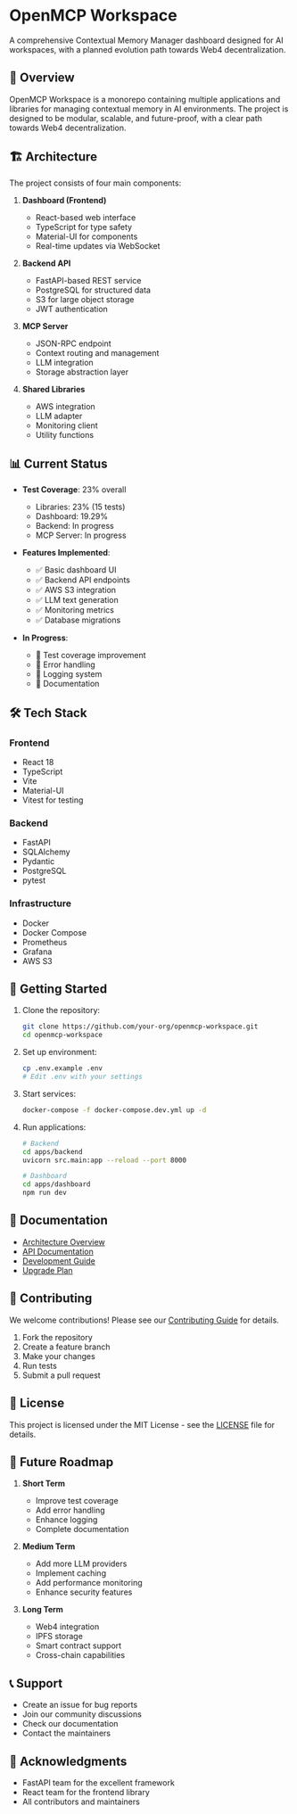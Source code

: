 # OpenMCP Workspace

A comprehensive Contextual Memory Manager dashboard designed for AI workspaces, with a planned evolution path towards Web4 decentralization.

## 🚀 Overview

OpenMCP Workspace is a monorepo containing multiple applications and libraries for managing contextual memory in AI environments. The project is designed to be modular, scalable, and future-proof, with a clear path towards Web4 decentralization.

## 🏗️ Architecture

The project consists of four main components:

1. **Dashboard (Frontend)**
   - React-based web interface
   - TypeScript for type safety
   - Material-UI for components
   - Real-time updates via WebSocket

2. **Backend API**
   - FastAPI-based REST service
   - PostgreSQL for structured data
   - S3 for large object storage
   - JWT authentication

3. **MCP Server**
   - JSON-RPC endpoint
   - Context routing and management
   - LLM integration
   - Storage abstraction layer

4. **Shared Libraries**
   - AWS integration
   - LLM adapter
   - Monitoring client
   - Utility functions

## 📊 Current Status

- **Test Coverage**: 23% overall
  - Libraries: 23% (15 tests)
  - Dashboard: 19.29%
  - Backend: In progress
  - MCP Server: In progress

- **Features Implemented**:
  - ✅ Basic dashboard UI
  - ✅ Backend API endpoints
  - ✅ AWS S3 integration
  - ✅ LLM text generation
  - ✅ Monitoring metrics
  - ✅ Database migrations

- **In Progress**:
  - 🔄 Test coverage improvement
  - 🔄 Error handling
  - 🔄 Logging system
  - 🔄 Documentation

## 🛠️ Tech Stack

### Frontend
- React 18
- TypeScript
- Vite
- Material-UI
- Vitest for testing

### Backend
- FastAPI
- SQLAlchemy
- Pydantic
- PostgreSQL
- pytest

### Infrastructure
- Docker
- Docker Compose
- Prometheus
- Grafana
- AWS S3

## 🚦 Getting Started

1. Clone the repository:
   ```bash
   git clone https://github.com/your-org/openmcp-workspace.git
   cd openmcp-workspace
   ```

2. Set up environment:
   ```bash
   cp .env.example .env
   # Edit .env with your settings
   ```

3. Start services:
   ```bash
   docker-compose -f docker-compose.dev.yml up -d
   ```

4. Run applications:
   ```bash
   # Backend
   cd apps/backend
   uvicorn src.main:app --reload --port 8000

   # Dashboard
   cd apps/dashboard
   npm run dev
   ```

## 📝 Documentation

- [Architecture Overview](docs/architecture.md)
- [API Documentation](docs/api.md)
- [Development Guide](docs/development.md)
- [Upgrade Plan](docs/upgrade_plan.md)

## 🤝 Contributing

We welcome contributions! Please see our [Contributing Guide](CONTRIBUTING.md) for details.

1. Fork the repository
2. Create a feature branch
3. Make your changes
4. Run tests
5. Submit a pull request

## 📄 License

This project is licensed under the MIT License - see the [LICENSE](LICENSE) file for details.

## 🔮 Future Roadmap

1. **Short Term**
   - Improve test coverage
   - Add error handling
   - Enhance logging
   - Complete documentation

2. **Medium Term**
   - Add more LLM providers
   - Implement caching
   - Add performance monitoring
   - Enhance security features

3. **Long Term**
   - Web4 integration
   - IPFS storage
   - Smart contract support
   - Cross-chain capabilities

## 📞 Support

- Create an issue for bug reports
- Join our community discussions
- Check our documentation
- Contact the maintainers

## 🙏 Acknowledgments

- FastAPI team for the excellent framework
- React team for the frontend library
- All contributors and maintainers 